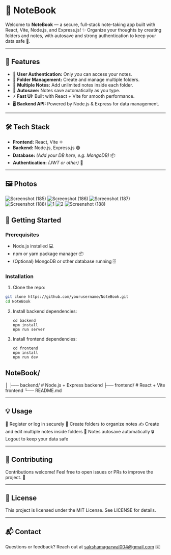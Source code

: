 # 📓 NoteBook

Welcome to **NoteBook** — a secure, full-stack note-taking app built with React, Vite, Node.js, and Express.js! ✨ Organize your thoughts by creating folders and notes, with autosave and strong authentication to keep your data safe 🔐.

---

## 🚀 Features

- 🔐 **User Authentication:** Only *you* can access your notes.
- 📁 **Folder Management:** Create and manage multiple folders.
- 📝 **Multiple Notes:** Add unlimited notes inside each folder.
- 💾 **Autosave:** Notes save automatically as you type.
- ⚡ **Fast UI:** Built with React + Vite for smooth performance.
- 🖥️ **Backend API:** Powered by Node.js & Express for data management.

---

## 🛠️ Tech Stack

- **Frontend:** React, Vite ⚛️
- **Backend:** Node.js, Express.js 🟢
- **Database:** *(Add your DB here, e.g. MongoDB)* 📦
- **Authentication:** *(JWT or other)* 🔑

---

## 🖼️ Photos 

![Screenshot (185)](https://github.com/user-attachments/assets/f13459d7-17b1-4fbd-ad50-f15765393165)
![Screenshot (186)](https://github.com/user-attachments/assets/aab2188f-0882-4c99-9507-adf54aeb5352)
![Screenshot (187)](https://github.com/user-attachments/assets/a504080e-95be-4e0e-aa80-d49b0f6e716c)
![Screenshot (188)](https://github.com/user-attachments/assets/d264d849-4ce2-49fa-8409-17d36895dc09)
![1](https://github.com/user-attachments/assets/e297a9ef-e705-4d4e-8340-430af237a952)
![2](https://github.com/user-attachments/assets/884e92fe-d5e7-43dd-82ee-48b1cffa30f8)
![Screenshot (188)](https://github.com/user-attachments/assets/1ec29939-025d-4722-a730-96d3fa21ce89)


## 🏁 Getting Started

### Prerequisites

- Node.js installed 💻
- npm or yarn package manager 📦
- (Optional) MongoDB or other database running 🗄️

### Installation

1. Clone the repo:

```bash
git clone https://github.com/yourusername/NoteBook.git
cd NoteBook

```
2. Install backend dependencies:
   
   ```
   cd backend
   npm install
   npm run server

   ```

3. Install frontend dependencies:

   ```
   cd frontend
   npm install
   npm run dev

   ```

## NoteBook/
  │
  ├── backend/         # Node.js + Express backend
  ├── frontend/        # React + Vite frontend
  └── README.md

---

## 💡 Usage
  🔑 Register or log in securely
  📂 Create folders to organize notes
  ✍️ Create and edit multiple notes inside folders
  💾 Notes autosave automatically
  🔒 Logout to keep your data safe 

---

## 🤝 Contributing
  Contributions welcome! Feel free to open issues or PRs to improve the project. 🌟

---

## 📄 License
  This project is licensed under the MIT License. See LICENSE for details.

---

## 📬 Contact
  Questions or feedback? Reach out at sakshamagarwal004@gmail.com ✉️


   

   
